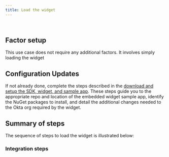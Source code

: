 ```yaml
---
title: Load the widget
---
```


<div class="oie-embedded-sdk">

<ApiLifecycle access="ie" /><br>

<StackSelector class="cleaner-selector"/>

## Factor setup

This use case does not require any additional factors.
It involves simply loading the widget

## Configuration Updates

If not already done, complete the steps described in the
[download and setup the SDK, widget, and sample app](/docs/guides/oie-embedded-common-download-setup-app/aspnet/main/).
These steps guide you to the appropriate repo and location
of the embedded widget sample app, identify the NuGet packages
to install, and detail the additional changes needed to the Okta
org required by the widget.

## Summary of steps

The sequence of steps to load the widget is illustrated below:

<StackSelector snippet="summaryofsteps" noSelector />

### Integration steps

<StackSelector snippet="integrationsteps" noSelector />

</div>
